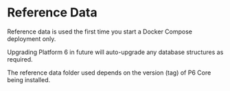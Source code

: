 # Reference Data

Reference data is used the first time you start a Docker Compose deployment only.

Upgrading Platform 6 in future will auto-upgrade any database structures as required.

The reference data folder used depends on the version (tag) of P6 Core being installed.
